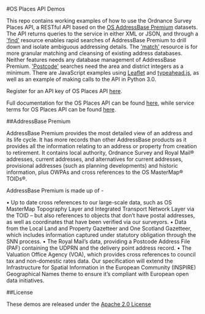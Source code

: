 #OS Places API Demos

This repo contains working examples of how to use the Ordnance Survey Places API, a RESTful API based on the [OS AddressBase Premium](https://www.ordnancesurvey.co.uk/business-and-government/products/addressbase-premium.html) datasets. The API returns queries to the service in either XML or JSON, and through a ['find'](https://apidocs.os.uk/docs/os-places-find) resource enables rapid searches of AddressBase Premium to drill down and isolate ambiguous addressing details. The ['match'](https://apidocs.os.uk/docs/os-places-match) resource is for more granular matching and cleansing of existing address databases. Neither features needs any database management of AddressBase Premium. ['Postcode'](https://apidocs.os.uk/docs/os-places-match) searches need the area and district integers as a minimum. There are JavaScript examples using [Leaflet](http://leafletjs.com/) and [typeahead.js](https://twitter.github.io/typeahead.js/), as well as an example of making calls to the API in Python 3.0.

Register for an API key of OS Places API [here](https://developer.ordnancesurvey.co.uk/user/register).

Full documentation for the OS Places API can be found [here](https://apidocs.os.uk/docs/os-places-overview), while service terms for OS Places API can be found [here](https://developer.ordnancesurvey.co.uk/sites/default/files/OS_Places_v2-1.pdf).

##AddressBase Premium

AddressBase Premium provides the most detailed view of an address and its life cycle. It has more records than other AddressBase products as it provides all the information relating to an address or property from creation to retirement.
It contains local authority, Ordnance Survey and Royal Mail® addresses, current addresses, and alternatives for current addresses, provisional addresses (such as planning developments) and historic information, plus OWPAs and cross references to the OS MasterMap® TOIDs®.

AddressBase Premium is made up of -

•	Up to date cross references to our large-scale data, such as OS MasterMap Topography Layer and Integrated Transport Network Layer via the TOID – but also references to objects that don’t have postal addresses, as well as coordinates that have been verified via our surveyors.
•	Data from the Local Land and Property Gazetteer and One Scotland Gazetteer, which includes information captured under statutory obligation through the SNN process.
•	The Royal Mail’s data, providing a Postcode Address File (PAF) containing the UDPRN and the delivery point address record.
•	The Valuation Office Agency (VOA), which provides cross references to council tax and non-domestic rates data.
Our specification will extend the Infrastructure for Spatial Information in the European Community (INSPIRE) Geographical Names theme to ensure it’s compliant with European open data initiatives.

##License

These demos are released under the [Apache 2.0 License](http://www.apache.org/licenses/LICENSE-2.0.html)

